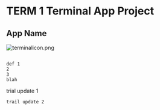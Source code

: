 # TERM 1 Terminal App Project

## App Name

![terminalicon.png](/wk3/appname/img/terminalicon.png)

```

def 1
2
3
blah

```
trial update 1
```
trail update 2